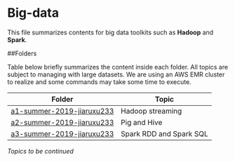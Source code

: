 # Big-data

This file summarizes contents for big data toolkits such as **Hadoop** and **Spark**.

##Folders

Table below briefly summarizes the content inside each folder. All topics are subject to managing with large datasets. We are using an AWS EMR cluster to realize and some commands may take some time to execute.


| Folder | Topic |
|---| ---|
| [a1-summer-2019-jiaruxu233](https://github.com/jiaruxu233/big-data/tree/master/a1-summer-2019-jiaruxu233)|  Hadoop streaming|
| [a2-summer-2019-jiaruxu233](https://github.com/jiaruxu233/big-data/tree/master/a2-summer-2019-jiaruxu233)| Pig and Hive|
| [a3-summer-2019-jiaruxu233](https://github.com/jiaruxu233/big-data/tree/master/a3-summer-2019-jiaruxu233) | Spark RDD and Spark SQL |

_Topics to be continued_
